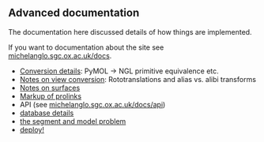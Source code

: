 ## Advanced documentation

The documentation here discussed details of how things are implemented.

If you want to documentation about the site see [michelanglo.sgc.ox.ac.uk/docs](https://michelanglo.sgc.ox.ac.uk/docs).

* [Conversion details](./conversion.md): PyMOL &rarr; NGL primitive equivalence etc.
* [Notes on view conversion](./notes_on_view_conversion.md): Rototranslations and alias vs. alibi transforms
* [Notes on surfaces](./notes_on_surfaces.md)
* [Markup of prolinks](./markup.md)
* API (see [michelanglo.sgc.ox.ac.uk/docs/api](https://michelanglo.sgc.ox.ac.uk/docs/api))
* [database details](./data.md)
* [the segment and model problem](./PyMOL_model_chains_segi.md)
* [deploy!](./deploy.md)